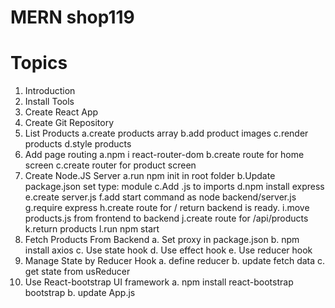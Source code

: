# MERN shop119

# Topics

1. Introduction
2. Install Tools
3. Create React App
4. Create Git Repository
5. List Products
   a.create products array
   b.add product images
   c.render products
   d.style products
6. Add page routing
   a.npm i react-router-dom
   b.create route for home screen
   c.create router for product screen
7. Create Node.JS Server
   a.run npm init in root folder
   b.Update package.json set type: module
   c.Add .js to imports
   d.npm install express
   e.create server.js
   f.add start command as node backend/server.js
   g.require express
   h.create route for / return backend is ready.
   i.move products.js from frontend to backend
   j.create route for /api/products
   k.return products
   l.run npm start
8. Fetch Products From Backend
   a. Set proxy in package.json
   b. npm install axios
   c. Use state hook
   d. Use effect hook
   e. Use reducer hook
9. Manage State by Reducer Hook
   a. define reducer
   b. update fetch data
   c. get state from usReducer
10. Use React-bootstrap UI framework
    a. npm install react-bootstrap bootstrap
    b. update App.js
